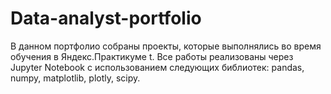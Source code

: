 # Data-analyst-portfolio
В данном портфолио собраны проекты, которые выполнялись во время обучения в Яндекс.Практикуме t\. 
Все работы реализованы через Jupyter Notebook с использованием следующих библиотек: pandas, numpy, matplotlib, plotly, scipy.
